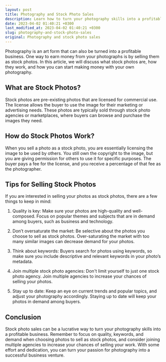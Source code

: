 ```yaml
---
layout: post
title: Photography and Stock Photo Sales
description: Learn how to turn your photography skills into a profitable business through stock photo sales.
date: 2023-04-02 01:40:21 +0300
last_modified_at: 2023-04-02 01:40:21 +0300
slug: photography-and-stock-photo-sales
original: Photography and stock photo sales
---
```

Photography is an art form that can also be turned into a profitable business. One way to earn money from your photographs is by selling them as stock photos. In this article, we will discuss what stock photos are, how they work, and how you can start making money with your own photography.

## What are Stock Photos?

Stock photos are pre-existing photos that are licensed for commercial use. The license allows the buyer to use the image for their marketing or advertising needs. These photos are typically sold through stock photo agencies or marketplaces, where buyers can browse and purchase the images they need.

## How do Stock Photos Work?

When you sell a photo as a stock photo, you are essentially licensing the image to be used by others. You still own the copyright to the image, but you are giving permission for others to use it for specific purposes. The buyer pays a fee for the license, and you receive a percentage of that fee as the photographer.

## Tips for Selling Stock Photos

If you are interested in selling your photos as stock photos, there are a few things to keep in mind:

1. Quality is key: Make sure your photos are high-quality and well-composed. Focus on popular themes and subjects that are in demand among buyers, such as business and technology.

2. Don’t oversaturate the market: Be selective about the photos you choose to sell as stock photos. Over-saturating the market with too many similar images can decrease demand for your photos.

3. Think about keywords: Buyers search for photos using keywords, so make sure you include descriptive and relevant keywords in your photo’s metadata.

4. Join multiple stock photo agencies: Don't limit yourself to just one stock photo agency. Join multiple agencies to increase your chances of selling your photos.

5. Stay up to date: Keep an eye on current trends and popular topics, and adjust your photography accordingly. Staying up to date will keep your photos in demand among buyers.

## Conclusion

Stock photo sales can be a lucrative way to turn your photography skills into a profitable business. Remember to focus on quality, keywords, and demand when choosing photos to sell as stock photos, and consider joining multiple agencies to increase your chances of selling your work. With some effort and dedication, you can turn your passion for photography into a successful business venture.